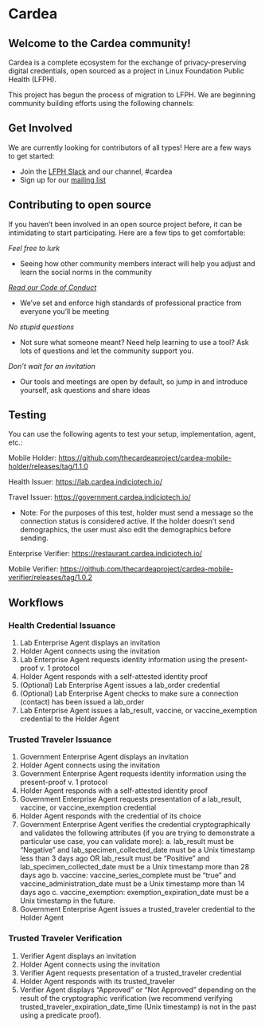 # Cardea

## Welcome to the Cardea community!

Cardea is a complete ecosystem for the exchange of privacy-preserving digital credentials, open sourced as a project in Linux Foundation Public Health (LFPH).

This project has begun the process of migration to LFPH. We are beginning community building efforts using the following channels:

<!--- ## Announcements: 

Mark your calendar: The Launch Meeting of the Cardea User Group meeting will take place May 13, 2021, 9am PDT

Zoom information: Topic: Cardea User Group Meeting

Join Zoom Meetinghttps://us02web.zoom.us/j/3933667495?pwd=ZnlPSDJBcnljL0svS1djVGswcS84QT09
Meeting ID:393 366 7495
Passcode: 528433

One tap mobile
+16699009128,,3933667495# US (San Jose)
+12532158782,,3933667495# US (Tacoma)

Dial by your location
+1 669 900 9128 US (San Jose)
+1 253 215 8782 US (Tacoma)
+1 346 248 7799 US (Houston)
+1 646 558 8656 US (New York)
+1 301 715 8592 US (Washington DC)
+1 312 626 6799 US (Chicago)

Meeting ID:393 366 7495

Find your local number:https://us02web.zoom.us/u/kexKOPG9Mr --->

## Get Involved

We are currently looking for contributors of all types! Here are a few ways to get started:

* Join the [LFPH Slack](https://slack.lfph.io) and our channel, #cardea
* Sign up for our [mailing list](https://lists.lfph.io/g/cardea)

## Contributing to open source

If you haven’t been involved in an open source project before, it can be intimidating to start participating. Here are a few tips to get comfortable: 

*Feel free to lurk*

* Seeing how other community members interact will help you adjust and learn the social norms in the community

*[Read our Code of Conduct](https://github.com/lfph/foundation/blob/main/code-of-conduct.md)*

* We’ve set and enforce high standards of professional practice from everyone you’ll be meeting

*No stupid questions*

* Not sure what someone meant? Need help learning to use a tool? Ask lots of questions and let the community support you.

*Don’t wait for an invitation*

* Our tools and meetings are open by default, so jump in and introduce yourself, ask questions and share ideas

## Testing

You can use the following agents to test your setup, implementation, agent, etc.:

Mobile Holder: https://github.com/thecardeaproject/cardea-mobile-holder/releases/tag/1.1.0

Health Issuer: https://lab.cardea.indiciotech.io/

Travel Issuer: https://government.cardea.indiciotech.io/ 
* Note: For the purposes of this test, holder must send a message so the connection status is considered active. If the holder doesn’t send demographics, the user must also edit the demographics before sending.

Enterprise Verifier: https://restaurant.cardea.indiciotech.io/

Mobile Verifier: https://github.com/thecardeaproject/cardea-mobile-verifier/releases/tag/1.0.2

## Workflows

### Health Credential Issuance
1. Lab Enterprise Agent displays an invitation
2. Holder Agent connects using the invitation
3. Lab Enterprise Agent requests identity information using the present-proof v. 1 protocol
4. Holder Agent responds with a self-attested identity proof
5. (Optional) Lab Enterprise Agent issues a lab_order credential
6. (Optional) Lab Enterprise Agent checks to make sure a connection (contact) has been issued a lab_order
7. Lab Enterprise Agent issues a lab_result, vaccine, or vaccine_exemption credential to the Holder Agent

### Trusted Traveler Issuance
1. Government Enterprise Agent displays an invitation
2. Holder Agent connects using the invitation
3. Government Enterprise Agent requests identity information using the present-proof v. 1 protocol
4. Holder Agent responds with a self-attested identity proof
5. Government Enterprise Agent requests presentation of a lab_result, vaccine, or vaccine_exemption credential
6. Holder Agent responds with the credential of its choice
7. Government Enterprise Agent verifies the credential cryptographically and validates the following attributes (if you are trying to demonstrate a particular use case, you can validate more):
    a. lab_result must be “Negative” and lab_specimen_collected_date must be a Unix timestamp less than 3 days ago OR lab_result must be “Positive” and lab_specimen_collected_date must be a Unix timestamp more than 28 days ago 
    b. vaccine: vaccine_series_complete must be “true” and vaccine_administration_date must be a Unix timestamp more than 14 days ago
    c. vaccine_exemption: exemption_expiration_date must be a Unix timestamp in the future.
8. Government Enterprise Agent issues a trusted_traveler credential to the Holder Agent

### Trusted Traveler Verification
1. Verifier Agent displays an invitation
2. Holder Agent connects using the invitation
3. Verifier Agent requests presentation of a trusted_traveler credential
4. Holder Agent responds with its trusted_traveler
5. Verifier Agent displays “Approved” or “Not Approved” depending on the result of the cryptographic verification (we recommend verifying trusted_traveler_expiration_date_time (Unix timestamp) is not in the past using a predicate proof).

